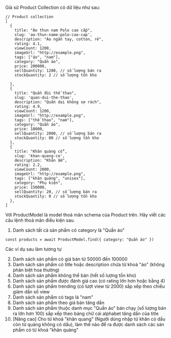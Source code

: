 Giả sử Product Collection có dữ liệu như sau: 

```
// Product collection
[
  {
    title: "Áo thun nam Polo cao cấp",
    slug: 'ao-thun-name-polo-cao-cap',
    description: "Áo ngắn tay, cotton, rẻ",
    rating: 4.1,
    viewCount: 1200,
    imageUrl: "http://example.png",
    tags: ["áo", "nam"],
    category: "Quần áo",
    price: 200000,
    sellQuantity: 1280, // số lượng bán ra
    stockQuantity: 2 // số lượng tồn kho
    
  },
  {
    title: "Quần đùi thể thao",
    slug: 'quan-dui-the-thao',
    description: "Quần dai không sợ rách",
    rating: 4.9,
    viewCount: 1200,
    imageUrl: "http://example.png",
    tags: ["thể thao", "nam"],
    category: "Quần áo",
    price: 18000,
    sellQuantity: 2000, // số lượng bán ra
    stockQuantity: 80 // số lượng tồn kho
  },
  {
    title: "Khăn quàng cổ",
    slug: 'khan-quang-co',
    description: "Khăn ấm",
    rating: 2.2,
    viewCount: 2000,
    imageUrl: "http://example.png",
    tags: ["khăn quàng", "unisex"],
    category: "Phụ kiện",
    price: 150000,
    sellQuantity: 20, // số lượng bán ra
    stockQuantity: 0 // số lượng tồn kho
  },
]
```
Với ProductModel là model thoả mãn schema của Product trên. Hãy viết các câu lệnh thoả mãn điều kiện sau.

1. Danh sách tất cả sản phẩm có category là "Quần áo"
```
const products = await ProductModel.find({ category: "Quần áo" })
```

Các ví dụ sau làm tương tự

2. Danh sách sản phẩm có giá bán từ 50000 đến 100000
3. Danh sách sản phẩm có title hoặc description chứa từ khoá "áo" (không phân biệt hoa thường) 
4. Danh sách sản phẩm không thể bán (hết số lượng tồn kho)
5. Danh sách sản phẩm được đánh giá cao (có rating lớn hơn hoặc bằng 4)
6. Danh sách sản phẩm trending (có lượt view từ 2000) sắp xếp theo chiều giảm dần số view
7. Danh sách sản phẩm có tags là "nam"
8. Danh sách sản phẩm theo giá bán tăng dần
9. Danh sách sản phẩm thuộc danh mục "Quần áo" bán chạy (số lượng bán ra lớn hơn 100) sắp xếp theo bảng chữ cái alphabet tăng dần của title
10. [Nâng cao] Cho từ khoá "khăn quang" (Người dùng nhập từ khăn có dấu còn từ quàng không có dấu), làm thế nào để ra được danh sách các sản phẩm có từ khoá "khăn quàng"